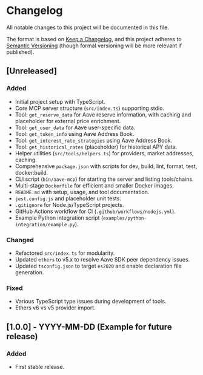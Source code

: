 # Changelog

All notable changes to this project will be documented in this file.

The format is based on [Keep a Changelog](https://keepachangelog.com/en/1.0.0/),
and this project adheres to [Semantic Versioning](https://semver.org/spec/v2.0.0.html) (though formal versioning will be more relevant if published).

## [Unreleased]

### Added

- Initial project setup with TypeScript.
- Core MCP server structure (`src/index.ts`) supporting stdio.
- Tool: `get_reserve_data` for Aave reserve information, with caching and placeholder for external price enrichment.
- Tool: `get_user_data` for Aave user-specific data.
- Tool: `get_token_info` using Aave Address Book.
- Tool: `get_interest_rate_strategies` using Aave Address Book.
- Tool: `get_historical_rates` (placeholder) for historical APY data.
- Helper utilities (`src/tools/helpers.ts`) for providers, market addresses, caching.
- Comprehensive `package.json` with scripts for dev, build, lint, format, test, docker:build.
- CLI script (`bin/aave-mcp`) for starting the server and listing tools/chains.
- Multi-stage `Dockerfile` for efficient and smaller Docker images.
- `README.md` with setup, usage, and tool documentation.
- `jest.config.js` and placeholder unit tests.
- `.gitignore` for Node.js/TypeScript projects.
- GitHub Actions workflow for CI (`.github/workflows/nodejs.yml`).
- Example Python integration script (`examples/python-integration/example.py`).

### Changed

- Refactored `src/index.ts` for modularity.
- Updated `ethers` to v5.x to resolve Aave SDK peer dependency issues.
- Updated `tsconfig.json` to target `es2020` and enable declaration file generation.

### Fixed

- Various TypeScript type issues during development of tools.
- Ethers v6 vs v5 provider import.

## [1.0.0] - YYYY-MM-DD (Example for future release)

### Added

- First stable release.
